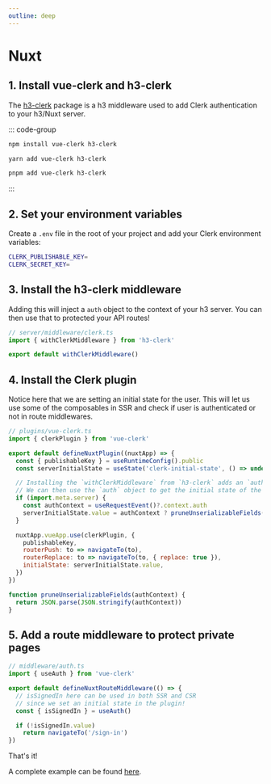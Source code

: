 ```yaml
---
outline: deep
---
```


# Nuxt

## 1. Install vue-clerk and h3-clerk

The [h3-clerk](https://github.com/wobsoriano/h3-clerk) package is a h3 middleware used to add Clerk authentication to your h3/Nuxt server.

::: code-group

```bash [npm]
npm install vue-clerk h3-clerk
```

```bash [yarn]
yarn add vue-clerk h3-clerk
```

```bash [pnpm]
pnpm add vue-clerk h3-clerk
```

:::

## 2. Set your environment variables

Create a `.env` file in the root of your project and add your Clerk environment variables:

```bash
CLERK_PUBLISHABLE_KEY=
CLERK_SECRET_KEY=
```

## 3. Install the h3-clerk middleware

Adding this will inject a `auth` object to the context of your h3 server. You can then use that to protected your API routes!

```js
// server/middleware/clerk.ts
import { withClerkMiddleware } from 'h3-clerk'

export default withClerkMiddleware()
```

## 4. Install the Clerk plugin

Notice here that we are setting an initial state for the user. This will let us use some of the composables in SSR and check if user is authenticated or not in route middlewares.

```js
// plugins/vue-clerk.ts
import { clerkPlugin } from 'vue-clerk'

export default defineNuxtPlugin((nuxtApp) => {
  const { publishableKey } = useRuntimeConfig().public
  const serverInitialState = useState('clerk-initial-state', () => undefined)

  // Installing the `withClerkMiddleware` from `h3-clerk` adds an `auth` object to the context.
  // We can then use the `auth` object to get the initial state of the user.
  if (import.meta.server) {
    const authContext = useRequestEvent()?.context.auth
    serverInitialState.value = authContext ? pruneUnserializableFields(authContext) : undefined
  }

  nuxtApp.vueApp.use(clerkPlugin, {
    publishableKey,
    routerPush: to => navigateTo(to),
    routerReplace: to => navigateTo(to, { replace: true }),
    initialState: serverInitialState.value,
  })
})

function pruneUnserializableFields(authContext) {
  return JSON.parse(JSON.stringify(authContext))
}
```

## 5. Add a route middleware to protect private pages

```ts
// middleware/auth.ts
import { useAuth } from 'vue-clerk'

export default defineNuxtRouteMiddleware(() => {
  // isSignedIn here can be used in both SSR and CSR
  // since we set an initial state in the plugin!
  const { isSignedIn } = useAuth()

  if (!isSignedIn.value)
    return navigateTo('/sign-in')
})
```

That's it!

A complete example can be found [here](https://github.com/wobsoriano/nuxt-clerk-template).
